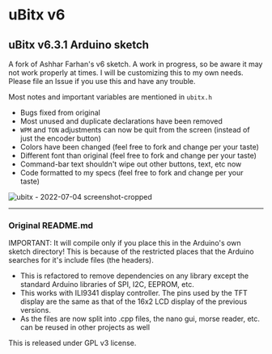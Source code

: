 # uBitx v6
## uBitx v6.3.1 Arduino sketch
A fork of Ashhar Farhan's v6 sketch.  A work in progress, so be aware it may not work properly at times.  I will be customizing this to my own
needs.  Please file an Issue if you use this and have any trouble.

Most notes and important variables are mentioned in `ubitx.h`

* Bugs fixed from original
* Most unused and duplicate declarations have been removed
* `WPM` and `TON` adjustments can now be quit from the screen (instead of just the encoder button)
* Colors have been changed (feel free to fork and change per your taste)
* Different font than original (feel free to fork and change per your taste)
* Command-bar text shouldn't wipe out other buttons, text, etc now
* Code formatted to my specs (feel free to fork and change per your taste)

![ubitx - 2022-07-04 screenshot-cropped](https://user-images.githubusercontent.com/1296250/177121495-059c5d6b-81ff-4742-bf74-0be9ca47e6cb.jpg)

---

### Original README.md

IMPORTANT: It will compile only if you place this in the Arduino's own sketch directory! This is because of the restricted places that the Arduino searches for it's include files (the headers).

- This is refactored to remove dependencies on any library except the standard Arduino libraries of SPI, I2C, EEPROM, etc.
- This works with ILI9341 display controller. The pins used by the TFT display are the same as that of the 16x2 LCD display of the previous versions.
- As the files are now split into .cpp files, the nano gui, morse reader, etc. can be reused in other projects as well

This is released under GPL v3 license.
